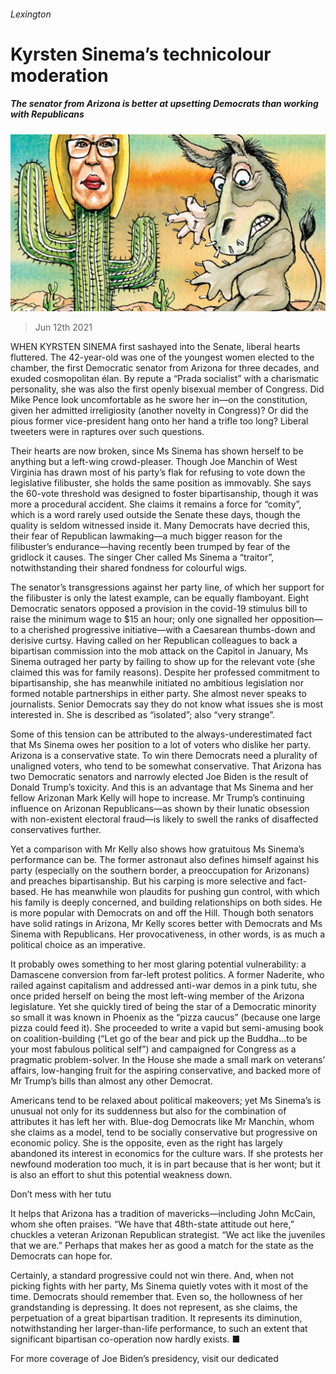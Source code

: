 ###### Lexington

# Kyrsten Sinema’s technicolour moderation 

##### The senator from Arizona is better at upsetting Democrats than working with Republicans 

![image](images/20210612_usd000.jpg) 

> Jun 12th 2021 

WHEN KYRSTEN SINEMA first sashayed into the Senate, liberal hearts fluttered. The 42-year-old was one of the youngest women elected to the chamber, the first Democratic senator from Arizona for three decades, and exuded cosmopolitan élan. By repute a “Prada socialist” with a charismatic personality, she was also the first openly bisexual member of Congress. Did Mike Pence look uncomfortable as he swore her in—on the constitution, given her admitted irreligiosity (another novelty in Congress)? Or did the pious former vice-president hang onto her hand a trifle too long? Liberal tweeters were in raptures over such questions.

Their hearts are now broken, since Ms Sinema has shown herself to be anything but a left-wing crowd-pleaser. Though Joe Manchin of West Virginia has drawn most of his party’s flak for refusing to vote down the legislative filibuster, she holds the same position as immovably. She says the 60-vote threshold was designed to foster bipartisanship, though it was more a procedural accident. She claims it remains a force for “comity”, which is a word rarely used outside the Senate these days, though the quality is seldom witnessed inside it. Many Democrats have decried this, their fear of Republican lawmaking—a much bigger reason for the filibuster’s endurance—having recently been trumped by fear of the gridlock it causes. The singer Cher called Ms Sinema a “traitor”, notwithstanding their shared fondness for colourful wigs.


The senator’s transgressions against her party line, of which her support for the filibuster is only the latest example, can be equally flamboyant. Eight Democratic senators opposed a provision in the covid-19 stimulus bill to raise the minimum wage to $15 an hour; only one signalled her opposition—to a cherished progressive initiative—with a Caesarean thumbs-down and derisive curtsy. Having called on her Republican colleagues to back a bipartisan commission into the mob attack on the Capitol in January, Ms Sinema outraged her party by failing to show up for the relevant vote (she claimed this was for family reasons). Despite her professed commitment to bipartisanship, she has meanwhile initiated no ambitious legislation nor formed notable partnerships in either party. She almost never speaks to journalists. Senior Democrats say they do not know what issues she is most interested in. She is described as “isolated”; also “very strange”.

Some of this tension can be attributed to the always-underestimated fact that Ms Sinema owes her position to a lot of voters who dislike her party. Arizona is a conservative state. To win there Democrats need a plurality of unaligned voters, who tend to be somewhat conservative. That Arizona has two Democratic senators and narrowly elected Joe Biden is the result of Donald Trump’s toxicity. And this is an advantage that Ms Sinema and her fellow Arizonan Mark Kelly will hope to increase. Mr Trump’s continuing influence on Arizonan Republicans—as shown by their lunatic obsession with non-existent electoral fraud—is likely to swell the ranks of disaffected conservatives further.

Yet a comparison with Mr Kelly also shows how gratuitous Ms Sinema’s performance can be. The former astronaut also defines himself against his party (especially on the southern border, a preoccupation for Arizonans) and preaches bipartisanship. But his carping is more selective and fact-based. He has meanwhile won plaudits for pushing gun control, with which his family is deeply concerned, and building relationships on both sides. He is more popular with Democrats on and off the Hill. Though both senators have solid ratings in Arizona, Mr Kelly scores better with Democrats and Ms Sinema with Republicans. Her provocativeness, in other words, is as much a political choice as an imperative.

It probably owes something to her most glaring potential vulnerability: a Damascene conversion from far-left protest politics. A former Naderite, who railed against capitalism and addressed anti-war demos in a pink tutu, she once prided herself on being the most left-wing member of the Arizona legislature. Yet she quickly tired of being the star of a Democratic minority so small it was known in Phoenix as the “pizza caucus” (because one large pizza could feed it). She proceeded to write a vapid but semi-amusing book on coalition-building (“Let go of the bear and pick up the Buddha…to be your most fabulous political self”) and campaigned for Congress as a pragmatic problem-solver. In the House she made a small mark on veterans’ affairs, low-hanging fruit for the aspiring conservative, and backed more of Mr Trump’s bills than almost any other Democrat.

Americans tend to be relaxed about political makeovers; yet Ms Sinema’s is unusual not only for its suddenness but also for the combination of attributes it has left her with. Blue-dog Democrats like Mr Manchin, whom she claims as a model, tend to be socially conservative but progressive on economic policy. She is the opposite, even as the right has largely abandoned its interest in economics for the culture wars. If she protests her newfound moderation too much, it is in part because that is her wont; but it is also an effort to shut this potential weakness down.

Don’t mess with her tutu

It helps that Arizona has a tradition of mavericks—including John McCain, whom she often praises. “We have that 48th-state attitude out here,” chuckles a veteran Arizonan Republican strategist. “We act like the juveniles that we are.” Perhaps that makes her as good a match for the state as the Democrats can hope for.

Certainly, a standard progressive could not win there. And, when not picking fights with her party, Ms Sinema quietly votes with it most of the time. Democrats should remember that. Even so, the hollowness of her grandstanding is depressing. It does not represent, as she claims, the perpetuation of a great bipartisan tradition. It represents its diminution, notwithstanding her larger-than-life performance, to such an extent that significant bipartisan co-operation now hardly exists. ■

For more coverage of Joe Biden’s presidency, visit our dedicated 

